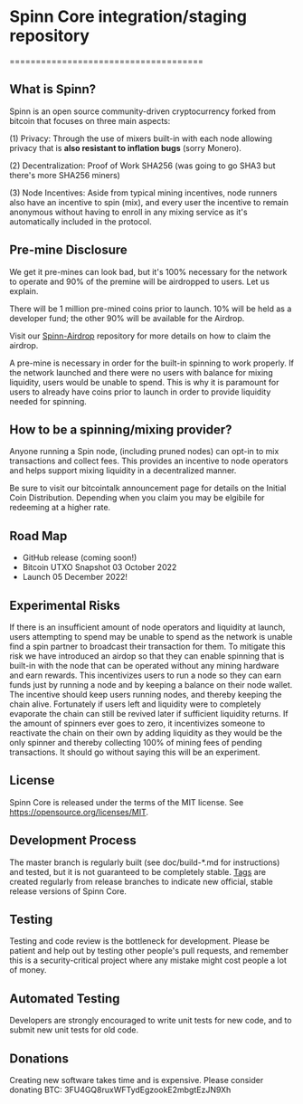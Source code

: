 # Spinn Core integration/staging repository
=====================================

## What is Spinn?

Spinn is an open source community-driven cryptocurrency forked from bitcoin that focuses on three main aspects:

(1) Privacy: Through the use of mixers built-in with each node allowing privacy that is __also resistant to inflation bugs__ (sorry Monero).

(2) Decentralization: Proof of Work SHA256 (was going to go SHA3 but there's more SHA256 miners)

(3) Node Incentives: Aside from typical mining incentives, node runners also have an incentive to spin (mix), and every user the incentive to remain anonymous without having to enroll in any mixing service as it's automatically included in the protocol.

## Pre-mine Disclosure
We get it pre-mines can look bad, but it's 100% necessary for the network to operate and 90% of the premine will be airdropped to users. Let us explain.

There will be 1 million pre-mined coins prior to launch.
10% will be held as a developer fund;
the other 90% will be available for the Airdrop.

Visit our [Spinn-Airdrop](https://github.com/spinn-DR/spinn-airdrop) repository for more details on how to claim the airdrop.

A pre-mine is necessary in order for the built-in spinning to work properly. If the network launched and there were no users with balance for mixing liquidity, users would be unable to spend. This is why it is paramount for users to already have coins prior to launch in order to provide liquidity needed for spinning.

## How to be a spinning/mixing provider?

Anyone running a Spin node, (including pruned nodes) can opt-in to mix transactions and collect fees. This provides an incentive to node operators and helps support mixing liquidity in a decentralized manner. 

Be sure to visit our bitcointalk announcement page for details on the Initial Coin Distribution. Depending when you claim you may be elgibile for redeeming at a higher rate.

## Road Map
- GitHub release  (coming soon!) 
- Bitcoin UTXO Snapshot 03 October 2022
- Launch 05 December 2022!


## Experimental Risks
If there is an insufficient amount of node operators and liquidity at launch, users attempting to spend may be unable to spend as the network is unable find a spin partner to broadcast their transaction for them. To mitigate this risk we have introduced an airdop so that they can enable spinning that is built-in with the node that can be operated without any mining hardware and earn rewards. This incentivizes users to run a node so they can earn funds just by running a node and by keeping a balance on their node wallet. The incentive should keep users running nodes, and thereby keeping the chain alive. Fortunately if users left and liquidity were to completely evaporate the chain can still be revived later if sufficient liquidity returns.  If the amount of spinners ever goes to zero, it incentivizes someone to reactivate the chain on their own by adding liquidity as they would be the only spinner and thereby collecting 100% of mining fees of pending transactions. It should go without saying this will be an experiment.
 
## License
Spinn Core is released under the terms of the MIT license. See https://opensource.org/licenses/MIT.

## Development Process

The master branch is regularly built (see doc/build-*.md for instructions) and tested, but it is not guaranteed to be completely stable. [Tags](https://github.com/spinn-DR/Spinn/tags) are created regularly from release branches to indicate new official, stable release versions of Spinn Core.


## Testing

Testing and code review is the bottleneck for development. Please be patient and help out by testing other people's pull requests, and remember this is a security-critical project where any mistake might cost people a lot of money.

## Automated Testing

Developers are strongly encouraged to write unit tests for new code, and to submit new unit tests for old code.

## Donations

Creating new software takes time and is expensive. Please consider donating BTC: 3FU4GQ8ruxWFTydEgzookE2mbgtEzJN9Xh

